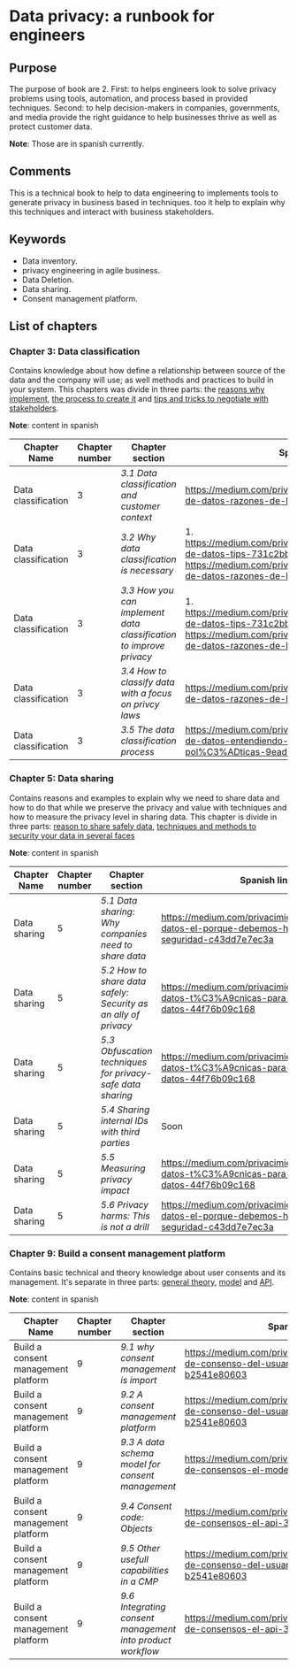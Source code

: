 # Data privacy: a runbook for engineers
## Purpose
The purpose of book are 2. First: to helps engineers look to solve privacy problems using tools, automation, and process based in provided techniques. Second:  to help decision-makers in companies, governments, and media provide the right guidance to help businesses thrive as well as protect customer data.

**Note**: Those are in spanish currently.

## Comments
This is a technical book to help to data engineering to implements tools to generate privacy in business based in techniques. too it help to explain why this techniques and interact with business stakeholders.

## Keywords
* Data inventory.
* privacy engineering in agile business.
* Data Deletion.
* Data sharing.
* Consent management platform.

## List of chapters

### Chapter 3:  Data classification

Contains knowledge about how define a relationship between source of the data and the company will use; as well methods and practices to build in your system. This chapters was divide in three parts: the [reasons why implement](https://medium.com/privacimiento/clasificaci%C3%B3n-de-datos-razones-de-la-importancia-4d28320e0151), [the process to create it](https://medium.com/privacimiento/clasificaci%C3%B3n-de-datos-entendiendo-el-proceso-y-las-pol%C3%ADticas-9ead72c50f2c) and [tips and tricks to negotiate with stakeholders](https://medium.com/privacimiento/clasificaci%C3%B3n-de-datos-tips-731c2bbe5966).

**Note**: content in spanish

| Chapter Name | Chapter number | Chapter section | Spanish link |
|--------------|----------------|-----------------|--------------|
| Data classification | 3 | _3.1 Data classification and customer context_ | https://medium.com/privacimiento/clasificaci%C3%B3n-de-datos-razones-de-la-importancia-4d28320e0151 |
| Data classification | 3 | _3.2 Why data classification is necessary_ | 1. https://medium.com/privacimiento/clasificaci%C3%B3n-de-datos-tips-731c2bbe5966 2. https://medium.com/privacimiento/clasificaci%C3%B3n-de-datos-razones-de-la-importancia-4d28320e0151 |
| Data classification | 3 | _3.3 How you can implement data classification to improve privacy_ | 1. https://medium.com/privacimiento/clasificaci%C3%B3n-de-datos-tips-731c2bbe5966 2. https://medium.com/privacimiento/clasificaci%C3%B3n-de-datos-razones-de-la-importancia-4d28320e0151|
| Data classification | 3 | _3.4 How to classify data with a focus on privcy laws_ | https://medium.com/privacimiento/clasificaci%C3%B3n-de-datos-razones-de-la-importancia-4d28320e0151 |
| Data classification | 3 | _3.5 The data classification process_ | https://medium.com/privacimiento/clasificaci%C3%B3n-de-datos-entendiendo-el-proceso-y-las-pol%C3%ADticas-9ead72c50f2c |

### Chapter 5: Data sharing

Contains reasons and examples to explain why we need to share data and how to do that while we preserve the privacy and value with techniques and how to measure the privacy level in sharing data. This chapter is divide in three parts: [reason to share safely data](https://medium.com/privacimiento/compartiendo-datos-el-porque-debemos-hacerlo-con-seguridad-c43dd7e7ec3a), [techniques and methods to security your data in several faces](https://medium.com/privacimiento/compartiendo-datos-t%C3%A9cnicas-para-asegurar-los-datos-44f76b09c168)

**Note**: content in spanish

| Chapter Name | Chapter number | Chapter section | Spanish link |
|--------------|----------------|-----------------|--------------|
| Data sharing | 5 | _5.1 Data sharing: Why companies need to share data_ | https://medium.com/privacimiento/compartiendo-datos-el-porque-debemos-hacerlo-con-seguridad-c43dd7e7ec3a |
| Data sharing | 5 | _5.2 How to share data safely: Security as an ally of privacy_ | https://medium.com/privacimiento/compartiendo-datos-t%C3%A9cnicas-para-asegurar-los-datos-44f76b09c168 |
| Data sharing | 5 | _5.3 Obfuscation techniques for privacy-safe data sharing_ | https://medium.com/privacimiento/compartiendo-datos-t%C3%A9cnicas-para-asegurar-los-datos-44f76b09c168 |
| Data sharing | 5 | _5.4 Sharing internal IDs with third parties_ | Soon |
| Data sharing | 5 | _5.5 Measuring privacy impact_ | https://medium.com/privacimiento/compartiendo-datos-t%C3%A9cnicas-para-asegurar-los-datos-44f76b09c168 |
| Data sharing | 5 | _5.6 Privacy harms: This is not a drill_ | https://medium.com/privacimiento/compartiendo-datos-el-porque-debemos-hacerlo-con-seguridad-c43dd7e7ec3a |

### Chapter 9:  Build a consent management platform

Contains basic technical and theory knowledge about user consents and its management. It's separate in three parts: [general theory](https://medium.com/privacimiento/gesti%C3%B3n-de-consenso-del-usuario-la-teor%C3%ADa-b2541e80603), [model](https://medium.com/privacimiento/gesti%C3%B3n-de-consensos-el-modelo-9ef381552379) and [API](https://medium.com/privacimiento/gesti%C3%B3n-de-consensos-el-api-39baa6dbe4).

**Note**: content in spanish

| Chapter Name | Chapter number | Chapter section | Spanish link |
|--------------|----------------|-----------------|--------------|
| Build a consent management platform | 9 | _9.1 why consent management is import_ | https://medium.com/privacimiento/gesti%C3%B3n-de-consenso-del-usuario-la-teor%C3%ADa-b2541e80603 |
| Build a consent management platform | 9 | _9.2 A consent management platform_ | https://medium.com/privacimiento/gesti%C3%B3n-de-consenso-del-usuario-la-teor%C3%ADa-b2541e80603 |
| Build a consent management platform | 9 | _9.3 A data schema model for consent management_ | https://medium.com/privacimiento/gesti%C3%B3n-de-consensos-el-modelo-9ef381552379 |
| Build a consent management platform | 9 | _9.4 Consent code: Objects_ | https://medium.com/privacimiento/gesti%C3%B3n-de-consensos-el-api-39baa6dbe483 |
| Build a consent management platform | 9 | _9.5 Other usefull capabilities in a CMP_ | https://medium.com/privacimiento/gesti%C3%B3n-de-consenso-del-usuario-la-teor%C3%ADa-b2541e80603 |
| Build a consent management platform | 9 | _9.6 Integrating consent management into product workflow_ | https://medium.com/privacimiento/gesti%C3%B3n-de-consensos-el-api-39baa6dbe48 |
